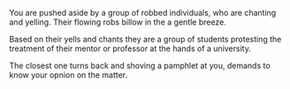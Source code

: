 You are pushed aside by a group of robbed individuals, who are chanting and yelling. Their flowing robs billow in the a gentle breeze.

Based on their yells and chants they are a group of students protesting the treatment of their mentor or professor at the hands of a university.

The closest one turns back and shoving a pamphlet at you, demands to know your opnion on the matter.